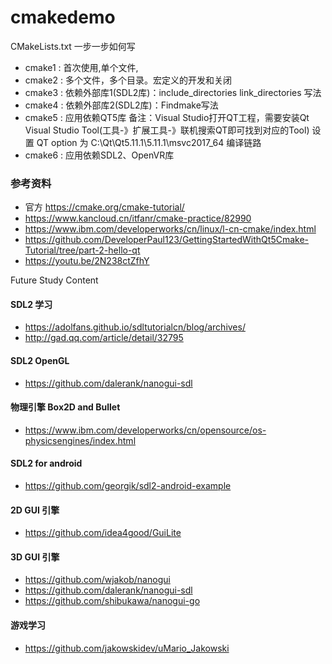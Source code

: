 # cmakedemo

CMakeLists.txt 一步一步如何写

* cmake1 : 首次使用,单个文件,
* cmake2 : 多个文件，多个目录。宏定义的开发和关闭
* cmake3 : 依赖外部库1(SDL2库)：include_directories link_directories 写法
* cmake4 : 依赖外部库2(SDL2库)：Findmake写法
* cmake5 : 应用依赖QT5库
  备注：Visual Studio打开QT工程，需要安装Qt Visual Studio Tool(工具-》扩展工具-》联机搜索QT即可找到对应的Tool)
  设置 QT option 为 C:\Qt\Qt5.11.1\5.11.1\msvc2017_64 编译链路
* cmake6 : 应用依赖SDL2、OpenVR库
  


### 参考资料

* 官方 https://cmake.org/cmake-tutorial/
* https://www.kancloud.cn/itfanr/cmake-practice/82990
* https://www.ibm.com/developerworks/cn/linux/l-cn-cmake/index.html
* https://github.com/DeveloperPaul123/GettingStartedWithQt5Cmake-Tutorial/tree/part-2-hello-qt
* https://youtu.be/2N238ctZfhY


Future Study Content

#### SDL2 学习

* https://adolfans.github.io/sdltutorialcn/blog/archives/
* http://gad.qq.com/article/detail/32795

#### SDL2 OpenGL 

* https://github.com/dalerank/nanogui-sdl

#### 物理引擎 Box2D and Bullet

* https://www.ibm.com/developerworks/cn/opensource/os-physicsengines/index.html

#### SDL2 for android

* https://github.com/georgik/sdl2-android-example


#### 2D GUI 引擎

* https://github.com/idea4good/GuiLite

#### 3D GUI 引擎

* https://github.com/wjakob/nanogui
* https://github.com/dalerank/nanogui-sdl
* https://github.com/shibukawa/nanogui-go

#### 游戏学习

* https://github.com/jakowskidev/uMario_Jakowski